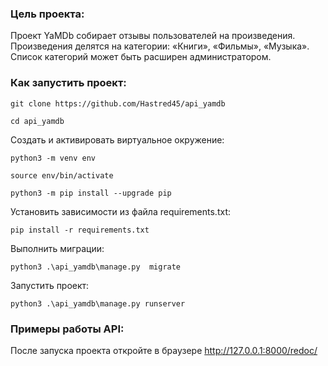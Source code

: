 ### Цель проекта:

Проект YaMDb собирает отзывы пользователей на произведения.
Произведения делятся на категории: «Книги», «Фильмы», «Музыка».
Список категорий может быть расширен администратором.

### Как запустить проект:

```
git clone https://github.com/Hastred45/api_yamdb
```

```
cd api_yamdb
```

Cоздать и активировать виртуальное окружение:

```
python3 -m venv env
```

```
source env/bin/activate
```

```
python3 -m pip install --upgrade pip
```

Установить зависимости из файла requirements.txt:

```
pip install -r requirements.txt
```

Выполнить миграции:

```
python3 .\api_yamdb\manage.py  migrate
```

Запустить проект:

```
python3 .\api_yamdb\manage.py runserver
```

### Примеры работы API:

После запуска проекта откройте в браузере http://127.0.0.1:8000/redoc/
